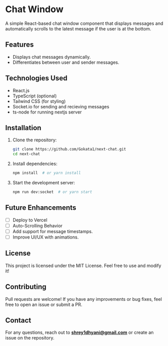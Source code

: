 # Chat Window

A simple React-based chat window component that displays messages and automatically scrolls to the latest message if the user is at the bottom.

## Features

- Displays chat messages dynamically.
- Differentiates between user and sender messages.

## Technologies Used

- React.js
- TypeScript (optional)
- Tailwind CSS (for styling)
- Socket.io for sending and recieving messages
- ts-node for running nextjs server

## Installation

1. Clone the repository:

   ```sh
   git clone https://github.com/Gokata1/next-chat.git
   cd next-chat
   ```

2. Install dependencies:

   ```sh
   npm install  # or yarn install
   ```

3. Start the development server:
   ```sh
   npm run dev:socket  # or yarn start
   ```

## Future Enhancements

- [ ] Deploy to Vercel
- [ ] Auto-Scrolling Behavior
- [ ] Add support for message timestamps.
- [ ] Improve UI/UX with animations.

## License

This project is licensed under the MIT License. Feel free to use and modify it!

## Contributing

Pull requests are welcome! If you have any improvements or bug fixes, feel free to open an issue or submit a PR.

## Contact

For any questions, reach out to **shrey1dhyani@gmail.com** or create an issue on the repository.

